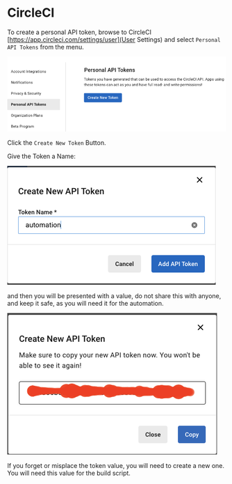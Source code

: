 # CircleCI

To create a personal API token, browse to CircleCI [https://app.circleci.com/settings/user](User Settings) and
select `Personal API Tokens` from the menu.

![Personal API Token](../../images/circleci/CI_personal_token.png)

Click the `Create New Token` Button.

Give the Token a Name:

![Personal API Token](../../images/circleci/CI_personal_token_name.png)

and then you will be presented with a value, do not share this with anyone, and keep it safe, as you will need it for
the automation.

![Personal API Token](../../images/circleci/CI_personal_token_token.png)

If you forget or misplace the token value, you will need to create a new one. You will need this value for the build
script.